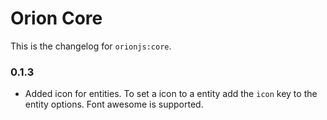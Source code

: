 Orion Core
==========

This is the changelog for ```orionjs:core```. 

### 0.1.3

- Added icon for entities. To set a icon to a entity add the ```icon``` key to the entity options. Font awesome is supported.

